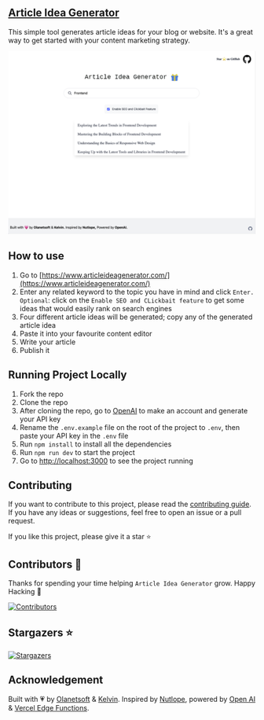 ## [Article Idea Generator](https://www.articleideagenerator.com/)

This simple tool generates article ideas for your blog or website. It's a great way to get started with your content marketing strategy.

[![Article Idea Generator](./public//screenshot.png)](https://www.articleideagenerator.com/)

## How to use

1. Go to [https://www.articleideagenerator.com/](https://www.articleideagenerator.com/)
2. Enter any related keyword to the topic you have in mind and click `Enter.`
`Optional`: click on the `Enable SEO and CLickbait feature` to get some ideas that would easily rank on search engines
3. Four different article ideas will be generated; copy any of the generated article idea
4. Paste it into your favourite content editor
5. Write your article
6. Publish it


## Running Project Locally

1. Fork the repo
2. Clone the repo
3. After cloning the repo, go to [OpenAI](https://beta.openai.com/account/api-keys) to make an account and generate your API key
4. Rename the `.env.example` file on the root of the project to `.env`, then paste your API key in the `.env` file
5. Run `npm install` to install all the dependencies
6. Run `npm run dev` to start the project
7. Go to [http://localhost:3000](http://localhost:3000) to see the project running

## Contributing

If you want to contribute to this project, please read the [contributing guide](./CONTRIBUTING.md). If you have any ideas or suggestions, feel free to open an issue or a pull request. 

If you like this project, please give it a star ⭐️


## Contributors 💪

Thanks for spending your time helping `Article Idea Generator` grow. Happy Hacking 🍻

[![Contributors](https://contrib.rocks/image?repo=Olanetsoft/article-idea-generator)](https://github.com/Olanetsoft/article-idea-generator/edit/main/README.md)

## Stargazers ⭐️

[![Stargazers](https://git-lister.onrender.com/api/stars/Olanetsoft/article-idea-generator?limit=15)](https://github.com/Olanetsoft/article-idea-generator)


## Acknowledgement

Built with 💗 by [Olanetsoft](https://twitter.com/olanetsoft) & [Kelvin](https://twitter.com/iam_kelvinjnr). Inspired by [Nutlope](https://twitter.com/nutlope), powered by [Open AI](https://openai.com/) & [Vercel Edge Functions](https://vercel.com).
